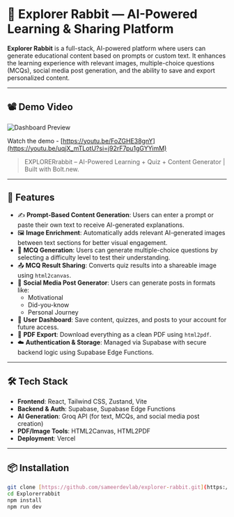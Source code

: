 # 🐇 Explorer Rabbit — AI-Powered Learning & Sharing Platform

**Explorer Rabbit** is a full-stack, AI-powered platform where users can generate educational content based on prompts or custom text. It enhances the learning experience with relevant images, multiple-choice questions (MCQs), social media post generation, and the ability to save and export personalized content.

---

## 📽️ Demo Video

![Dashboard Preview](.https://youtu.be/uqjX_mTLotU?si=j92rF7pu1gGYYimM)

Watch the demo - [https://youtu.be/FoZGHE38gnY](https://youtu.be/uqjX_mTLotU?si=j92rF7pu1gGYYimM)
> EXPLORERrabbit – AI-Powered Learning + Quiz + Content Generator | Built with Bolt.new.

---

## 🚀 Features

- ✍️ **Prompt-Based Content Generation**: Users can enter a prompt or paste their own text to receive AI-generated explanations.
- 🖼️ **Image Enrichment**: Automatically adds relevant AI-generated images between text sections for better visual engagement.
- 🧠 **MCQ Generation**: Users can generate multiple-choice questions by selecting a difficulty level to test their understanding.
- 📤 **MCQ Result Sharing**: Converts quiz results into a shareable image using `html2canvas`.
- 📱 **Social Media Post Generator**: Users can generate posts in formats like:
  - Motivational
  - Did-you-know
  - Personal Journey
- 💾 **User Dashboard**: Save content, quizzes, and posts to your account for future access.
- 📄 **PDF Export**: Download everything as a clean PDF using `html2pdf`.
- ☁️ **Authentication & Storage**: Managed via Supabase with secure backend logic using Supabase Edge Functions.

---

## 🛠️ Tech Stack

- **Frontend**: React, Tailwind CSS, Zustand, Vite
- **Backend & Auth**: Supabase, Supabase Edge Functions
- **AI Generation**: Groq API (for text, MCQs, and social media post creation)
- **PDF/Image Tools**: HTML2Canvas, HTML2PDF
- **Deployment**: Vercel

---

## 📦 Installation

```bash
git clone [https://github.com/sameerdevlab/explorer-rabbit.git](https://github.com/sameerdevlab/Explorerrabbit.git)
cd Explorerrabbit
npm install
npm run dev

